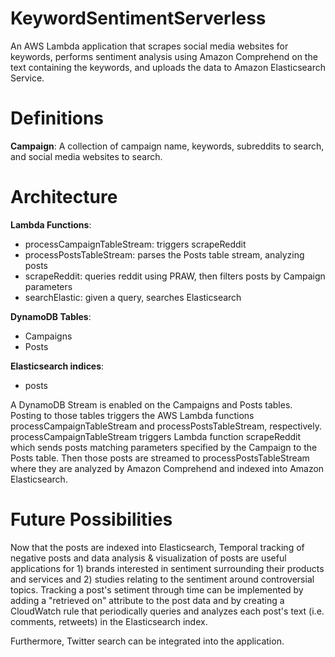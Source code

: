 # KeywordSentimentServerless

An AWS Lambda application that scrapes social media websites for keywords, performs sentiment analysis using Amazon Comprehend on the text containing the keywords, and uploads the data to Amazon Elasticsearch Service.

# Definitions
**Campaign**: A collection of campaign name, keywords, subreddits to search, and social media websites to search.

# Architecture

**Lambda Functions**:
- processCampaignTableStream: triggers scrapeReddit
- processPostsTableStream: parses the Posts table stream, analyzing posts
- scrapeReddit: queries reddit using PRAW, then filters posts by Campaign parameters
- searchElastic: given a query, searches Elasticsearch

**DynamoDB Tables**:
- Campaigns
- Posts

**Elasticsearch indices**:
- posts

A DynamoDB Stream is enabled on the Campaigns and Posts tables. Posting to those tables triggers the AWS Lambda functions processCampaignTableStream and processPostsTableStream, respectively. processCampaignTableStream triggers Lambda function scrapeReddit which sends posts matching parameters specified by the Campaign to the Posts table. Then those posts are streamed to processPostsTableStream where they are analyzed by Amazon Comprehend and indexed into Amazon Elasticsearch.

# Future Possibilities
Now that the posts are indexed into Elasticsearch, Temporal tracking of negative posts and data analysis & visualization of posts are useful applications for 1) brands interested in sentiment surrounding their products and services and 2) studies relating to the sentiment around controversial topics. Tracking a post's setiment through time can be implemented by adding a "retrieved on" attribute to the post data and by creating a CloudWatch rule that periodically queries and analyzes each post's  text (i.e. comments, retweets) in the Elasticsearch index. 

Furthermore, Twitter search can be integrated into the application.
